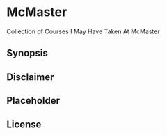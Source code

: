 # McMaster
Collection of Courses I May Have Taken At McMaster

## Synopsis

## Disclaimer

## Placeholder

## License
